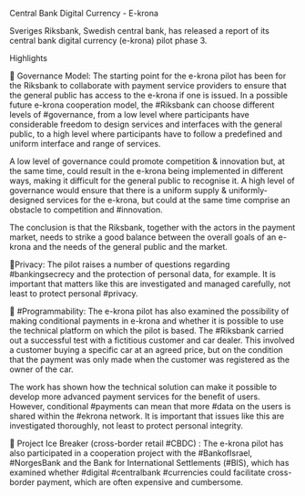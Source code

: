 Central Bank Digital Currency - E-krona

Sveriges Riksbank, Swedish central bank, has released a report of its central bank digital currency (e-krona) pilot phase 3.

Highlights 

📍 Governance Model: The starting point for the e-krona pilot has been for the Riksbank to collaborate with payment service providers to ensure that the general 
public has access to the e-krona if one is issued. In a possible future e-krona cooperation model, the #Riksbank can choose different levels of #governance, from a
low level
where participants have considerable freedom to design services and interfaces with the general public, to a high level where participants have to follow a predefined 
and uniform interface and range of services.

A low level of governance could promote competition & innovation but, at the same time, could result in the e-krona being implemented in different ways, making it 
difficult for the general public to recognise it. A high level of governance would ensure that there is a uniform supply & uniformly-designed services for the e-krona,
but could at the same time comprise an obstacle to competition and #innovation.

The conclusion is that the Riksbank, together with the actors in the payment market, needs to strike a good balance between the overall goals of an e-krona and the
needs of the general public and the market.

📍Privacy: The pilot raises a number of questions regarding #bankingsecrecy and the protection of personal data, for example. It is important that matters like this 
are investigated and managed carefully, not least to protect personal #privacy.

📍 #Programmability: The e-krona pilot has also examined the possibility of making conditional payments in e-krona and whether it is possible to use the technical 
platform on which the pilot is based. The #Riksbank carried out a successful test with a fictitious customer and car dealer. This involved a customer buying a specific 
car at an agreed price, but on the condition that the payment was only made when the customer was registered as the owner of the car.

The work has shown how the technical solution can make it possible to develop more advanced payment services for the benefit of users. However, conditional #payments 
can mean that more #data on the users is shared within the #ekrona network. It is important that issues like this are investigated thoroughly, not least to protect 
personal integrity.

📍 Project Ice Breaker (cross-border retail #CBDC) : The e-krona pilot has also participated in a cooperation project with the #BankofIsrael, #NorgesBank and the Bank 
for International Settlements (#BIS), which has examined whether #digital #centralbank #currencies could facilitate cross-border payment, which are often expensive and 
cumbersome.
